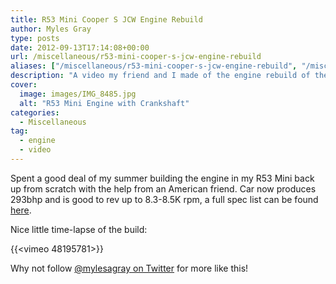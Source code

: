 ```yaml
---
title: R53 Mini Cooper S JCW Engine Rebuild
author: Myles Gray
type: posts
date: 2012-09-13T17:14:08+00:00
url: /miscellaneous/r53-mini-cooper-s-jcw-engine-rebuild
aliases: ["/miscellaneous/r53-mini-cooper-s-jcw-engine-rebuild", "/miscellaneous/r53-mini-cooper-s-jcw-engine-rebuild/amp", "/just-for-fun/r53-mini-cooper-s-jcw-engine-rebuild", "/just-for-fun/r53-mini-cooper-s-jcw-engine-rebuild/amp"]
description: "A video my friend and I made of the engine rebuild of the R53 Mini Cooper S."
cover:
  image: images/IMG_8485.jpg
  alt: "R53 Mini Engine with Crankshaft"
categories:
  - Miscellaneous
tag:
  - engine
  - video
---
```

Spent a good deal of my summer building the engine in my R53 Mini back up from scratch with the help from an American friend. Car now produces 293bhp and is good to rev up to 8.3-8.5K rpm, a full spec list can be found [here](https://www.minitorque.com/threads/project-monochrome.20032/).

Nice little time-lapse of the build:

{{<vimeo 48195781>}}

Why not follow [@mylesagray on Twitter][1] for more like this!

 [1]: https://twitter.com/mylesagray
